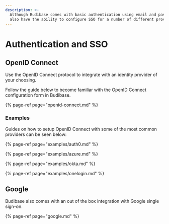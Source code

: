 ```yaml
---
description: >-
  Although Budibase comes with basic authentication using email and password you
  also have the ability to configure SSO for a number of different providers.
---
```


# Authentication and SSO

## OpenID Connect

Use the OpenID Connect protocol to integrate with an identity provider of your choosing. 

Follow the guide below to become familiar with the OpenID Connect configuration form in Budibase. 

{% page-ref page="openid-connect.md" %}

### Examples

Guides on how to setup OpenID Connect with some of the most common providers can be seen below:

{% page-ref page="examples/auth0.md" %}

{% page-ref page="examples/azure.md" %}

{% page-ref page="examples/okta.md" %}

{% page-ref page="examples/onelogin.md" %}

## Google

Budibase also comes with an out of the box integration with Google single sign-on.

{% page-ref page="google.md" %}






